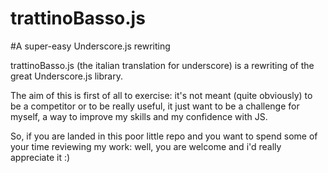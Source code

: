 trattinoBasso.js
==========

#A super-easy Underscore.js rewriting

trattinoBasso.js (the italian translation for underscore) is a rewriting of the great Underscore.js library. 

The aim of this is first of all to exercise: it's not meant (quite obviously) to be a competitor or to be really useful, it just want to be a challenge for myself, a way to improve my skills and my confidence with JS.

So, if you are landed in this poor little repo and you want to spend some of your time reviewing my work: well, you are welcome and i'd really appreciate it :)
